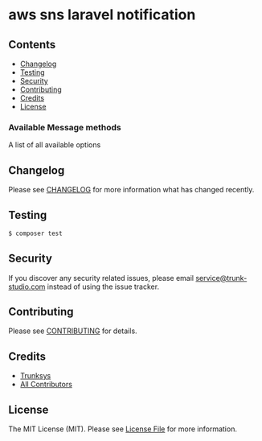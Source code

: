 # aws sns laravel notification

## Contents

- [Changelog](#changelog)
- [Testing](#testing)
- [Security](#security)
- [Contributing](#contributing)
- [Credits](#credits)
- [License](#license)


### Available Message methods

A list of all available options

## Changelog

Please see [CHANGELOG](CHANGELOG.md) for more information what has changed recently.

## Testing

``` bash
$ composer test
```

## Security

If you discover any security related issues, please email service@trunk-studio.com instead of using the issue tracker.

## Contributing

Please see [CONTRIBUTING](CONTRIBUTING.md) for details.

## Credits

- [Trunksys](https://github.com/Trunksys)
- [All Contributors](../../contributors)

## License

The MIT License (MIT). Please see [License File](LICENSE.md) for more information.
